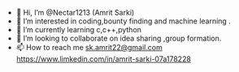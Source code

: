 - 👋 Hi, I’m @Nectar1213 (Amrit Sarki)
- 👀 I’m interested in coding,bounty finding and machine learning .
- 🌱 I’m currently learning c,c++,python
- 💞️ I’m looking to collaborate on idea sharing ,group formation.
- 📫 How to reach me sk.amrit22@gmail.com  https://www.limkedin.com/in/amrit-sarki-07a178228

<!---
Nectar1213/Nectar1213 is a ✨ special ✨ repository because its `README.md` (this file) appears on your GitHub profile.
You can click the Preview link to take a look at your changes.
--->
